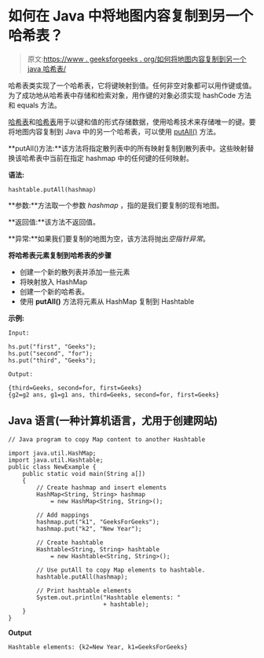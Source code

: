 # 如何在 Java 中将地图内容复制到另一个哈希表？

> 原文:[https://www . geeksforgeeks . org/如何将地图内容复制到另一个 java 哈希表/](https://www.geeksforgeeks.org/how-to-copy-map-content-to-another-hashtable-in-java/)

哈希表类实现了一个哈希表，它将键映射到值。任何非空对象都可以用作键或值。为了成功地从哈希表中存储和检索对象，用作键的对象必须实现 hashCode 方法和 equals 方法。

[哈希表](https://www.geeksforgeeks.org/java-util-hashmap-in-java-with-examples/)和[哈希表](https://www.geeksforgeeks.org/hashtable-in-java/)用于以键和值的形式存储数据，使用哈希技术来存储唯一的键。要将地图内容复制到 Java 中的另一个哈希表，可以使用 [putAll()](https://www.geeksforgeeks.org/hashmap-putall-method-in-java/) 方法。

**putAll()方法:**该方法将指定散列表中的所有映射复制到散列表中。这些映射替换该哈希表中当前在指定 hashmap 中的任何键的任何映射。

**语法:**

```
hashtable.putAll(hashmap)
```

**参数:**方法取一个参数 *hashmap* ，指的是我们要复制的现有地图。

**返回值:**该方法不返回值。

**异常:**如果我们要复制的地图为空，该方法将抛出*空指针异常*。

**将哈希表元素复制到哈希表的步骤**

*   创建一个新的散列表并添加一些元素
*   将映射放入 HashMap
*   创建一个新的哈希表。
*   使用 **putAll()** 方法将元素从 HashMap 复制到 Hashtable

**示例:**

```
Input:

hs.put("first", "Geeks");
hs.put("second", "for");
hs.put("third", "Geeks");

Output:

{third=Geeks, second=for, first=Geeks}
{g2=g2 ans, g1=g1 ans, third=Geeks, second=for, first=Geeks}
```

## Java 语言(一种计算机语言，尤用于创建网站)

```
// Java program to copy Map content to another Hashtable

import java.util.HashMap;
import java.util.Hashtable;
public class NewExample {
    public static void main(String a[])
    {
        // Create hashmap and insert elements
        HashMap<String, String> hashmap
            = new HashMap<String, String>();

        // Add mappings
        hashmap.put("k1", "GeeksForGeeks");
        hashmap.put("k2", "New Year");

        // Create hashtable
        Hashtable<String, String> hashtable
            = new Hashtable<String, String>();

        // Use putAll to copy Map elements to hashtable.
        hashtable.putAll(hashmap);

        // Print hashtable elements
        System.out.println("Hashtable elements: "
                           + hashtable);
    }
}
```

**Output**

```
Hashtable elements: {k2=New Year, k1=GeeksForGeeks}
```